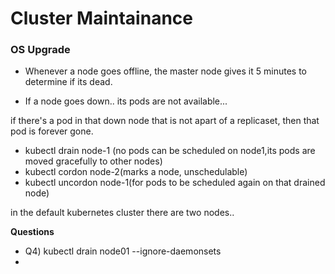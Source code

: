 # Cluster Maintainance


### OS Upgrade

- Whenever a node goes offline, the master node gives
it 5 minutes to determine if its dead.

- If a node goes down.. its pods are not available...

if there's a pod in that down node that is not apart of a replicaset, then that pod is forever gone.


- kubectl drain node-1 (no pods can be scheduled on node1,its pods are moved gracefully to other nodes)
- kubectl cordon node-2(marks a node, unschedulable)
- kubectl uncordon node-1(for pods to be scheduled again on that drained node) 

in the default kubernetes cluster there are two nodes..

**Questions**
- Q4) kubectl drain node01 --ignore-daemonsets
- 